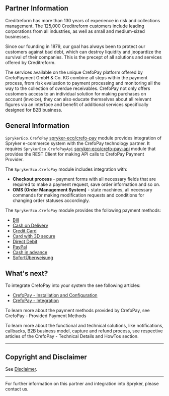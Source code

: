 ## Partner Information

Creditreform has more than 130 years of experience in risk and collections management. The 125,000 Creditreform customers include leading corporations from all industries, as well as small and medium-sized businesses.

Since our founding in 1879, our goal has always been to protect our customers against bad debt, which can destroy liquidity and jeopardize the survival of their companies. This is the precept of all solutions and services offered by Creditreform.

The services available on the unique CrefoPay platform offered by CrefoPayment GmbH & Co. KG combine all steps within the payment process, from risk evaluation to payment processing and monitoring all the way to the collection of overdue receivables. CrefoPay not only offers customers access to an individual solution for making purchases on account (invoice), they can also educate themselves about all relevant figures via an interface and benefit of additional services specifically designed for B2B business.

## General Information

`SprykerEco.CrefoPay` [spryker-eco/crefo-pay](https://github.com/spryker-eco/crefo-pay) module provides integration of Spryker e-commerce system with the CrefoPay technology partner. It requires `SprykerEco.CrefoPayApi` [spryker-eco/crefo-pay-api](https://github.com/spryker-eco/crefo-pay-api) module that provides the REST Client for making API calls to CrefoPay Payment Provider.

The `SprykerEco.CrefoPay` module includes integration with:

* **Checkout process** - payment forms with all necessary fields that are required to make a payment request, save order information and so on.
* **OMS (Order Management System)** - state machines, all necessary commands for making modification requests and conditions for changing order statuses accordingly.

The `SprykerEco.CrefoPay` module provides the following payment methods:

* [Bill](https://documentation.spryker.com/docs/en/crefopay-provided-payment-methods#bill)
* [Cash on Delivery](https://documentation.spryker.com/docs/en/crefopay-provided-payment-methods#cash-on-delivery)
* [Credit Card](https://documentation.spryker.com/docs/en/crefopay-provided-payment-methods#credit-card)
* [Card with 3D secure](https://documentation.spryker.com/docs/en/crefopay-provided-payment-methods#credit-card-with-3d-secure)
* [Direct Debit](https://documentation.spryker.com/docs/en/crefopay-provided-payment-methods#direct-debit)
* [PayPal](https://documentation.spryker.com/docs/en/crefopay-provided-payment-methods#paypal)
* [Cash in advance](https://documentation.spryker.com/docs/en/crefopay-provided-payment-methods#cash-in-advance)
* [SofortÜberweisung](https://documentation.spryker.com/docs/en/crefopay-provided-payment-methods#sofort-berweisung)

## What's next?
To integrate CrefoPay into your system the see following articles:

* [CrefoPay - Installation and Configuration](https://documentation.spryker.com/docs/en/crefopay-configuration)
* [CrefoPay - Integration](https://documentation.spryker.com/docs/en/crefopay-integration)

To learn more about the payment methods provided by CrefoPay, see CrefoPay - Provided Payment Methods

To learn more about the functional and technical solutions, like notifications, callbacks, B2B business model, capture and refund process, see respective articles of the CrefoPay - Technical Details and HowTos section.

---

## Copyright and Disclaimer

See [Disclaimer](https://github.com/spryker/spryker-documentation).

---
For further information on this partner and integration into Spryker, please contact us.

<div class="hubspot-form js-hubspot-form" data-portal-id="2770802" data-form-id="163e11fb-e833-4638-86ae-a2ca4b929a41" id="hubspot-1"></div>